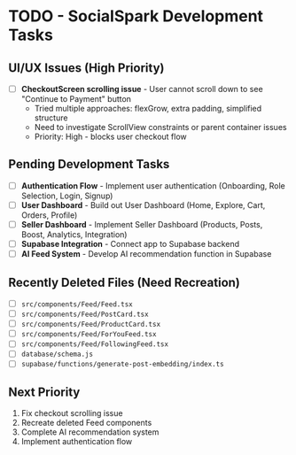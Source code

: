 # TODO - SocialSpark Development Tasks

## UI/UX Issues (High Priority)
- [ ] **CheckoutScreen scrolling issue** - User cannot scroll down to see "Continue to Payment" button
  - Tried multiple approaches: flexGrow, extra padding, simplified structure
  - Need to investigate ScrollView constraints or parent container issues
  - Priority: High - blocks user checkout flow

## Pending Development Tasks
- [ ] **Authentication Flow** - Implement user authentication (Onboarding, Role Selection, Login, Signup)
- [ ] **User Dashboard** - Build out User Dashboard (Home, Explore, Cart, Orders, Profile)
- [ ] **Seller Dashboard** - Implement Seller Dashboard (Products, Posts, Boost, Analytics, Integration)
- [ ] **Supabase Integration** - Connect app to Supabase backend
- [ ] **AI Feed System** - Develop AI recommendation function in Supabase

## Recently Deleted Files (Need Recreation)
- [ ] `src/components/Feed/Feed.tsx`
- [ ] `src/components/Feed/PostCard.tsx`
- [ ] `src/components/Feed/ProductCard.tsx`
- [ ] `src/components/Feed/ForYouFeed.tsx`
- [ ] `src/components/Feed/FollowingFeed.tsx`
- [ ] `database/schema.js`
- [ ] `supabase/functions/generate-post-embedding/index.ts`

## Next Priority
1. Fix checkout scrolling issue
2. Recreate deleted Feed components
3. Complete AI recommendation system
4. Implement authentication flow 